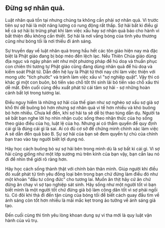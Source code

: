 ## Đừng sợ nhân quả. 
Luật nhân quả tồn tại nhưng chúng ta không cần phải sợ nhân quả. Vì trước tiên sự sợ hãi là một năng lượng có rung động rất thấp. Sợ hãi bất kì điều gì kể cả sợ hãi bị trừng phạt khi làm việc xấu hay sợ nhận quả báo cho hành vi bất thiện đều không cần thiết. Sợ hãi là nơi vắng bóng của tình yêu thương cũng như bóng tối là nơi thiếu đi ánh sáng.

Sự truyền dạy về luật nhân quả trong hầu hết các tôn giáo hiện nay mà đặc biệt là Phật giáo đang bị bóp méo đến lệch lạc. Nếu Thiên Chúa giáo dùng địa ngục và ngày phán xét như một phương pháp để hù doạ và thuần phục con chiên thì tương tự Phật giáo cũng đang dùng nhân quả để hù doạ và kiểm soát Phật tử. Dẫn đến hệ lụy là Phật tử thời nay chỉ làm việc thiện với mong ước "tích phước" và tránh làm việc xấu vì "sợ nghiệp quật". Vậy thì có khác gì một con buôn, bỏ tiền vào chỗ tốt thì sinh lãi bỏ tiền vào chỗ xấu thì dễ mất. Đến cuối cùng đều xuất phát từ cái tâm sợ hãi - sợ những hoàn cảnh bất lợi trong tương lai. 

Điều nguy hiểm là những sợ hãi của thế gian như sợ nghèo sợ xấu sợ già sợ khổ thì dễ buông bỏ hơn nhưng sợ nhân quả vi tế hơn nhiều và khó buông bỏ hơn nhiều. Chưa kể đến, khi sợ hãi ta sẽ dễ bị thao túng dẫn dụ. Người ta sẽ bắt bạn nghe lời họ nhìn nhận cuộc sống theo nhận thức của họ sống theo giáo điều của họ, luật lệ của họ. Nhưng ai có thẩm quyền để quy định cái gì là đúng cái gì là sai. Ai có đủ cơ sở để chứng minh chính xác làm việc A sẽ dẫn đến quả báo B. Sự sợ hãi của bạn sẽ đem quyền tự chủ của chính bạn trao vào tay người biết lợi dụng nó.

Hãy học cách buông bỏ sự sợ hãi bên trong mình dù là sợ bất kì cái gì. Vì sợ hãi cũng giống như một lớp sương mù trên kính của bạn vậy, bạn cần lau nó đi để nhìn thế giới rõ ràng hơn.

Hãy học cách sống thành thật với chính bản thân mình. Giúp người khi điều đó xuất phát từ tình yêu đồng loại bên trong bạn chứ đừng làm điều đó như một khoản "đầu tư công đức" cho tương lai. Muốn ăn thịt hãy cứ ăn chứ đừng ăn chay vì sợ tạo nghiệp sát sinh. Hãy sống như một người tốt vì bạn biết mình là một người tốt chứ đừng giả bộ làm công dân tốt vì sợ phải ngồi tù. Có đôi khi thà đi đến tận cùng của bóng tối để biết cách quay đầu tìm về ánh sáng còn tốt hơn nhiều là mãi mắc kẹt trong ảo tưởng về ánh sáng giả tạo.

Đến cuối cùng thì tình yêu lòng khoan dung sự vi tha mới là quy luật vận hành của vũ trụ.
